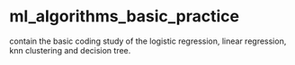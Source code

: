 # ml_algorithms_basic_practice

contain the basic coding study of the logistic regression, linear regression, knn clustering and decision tree.
